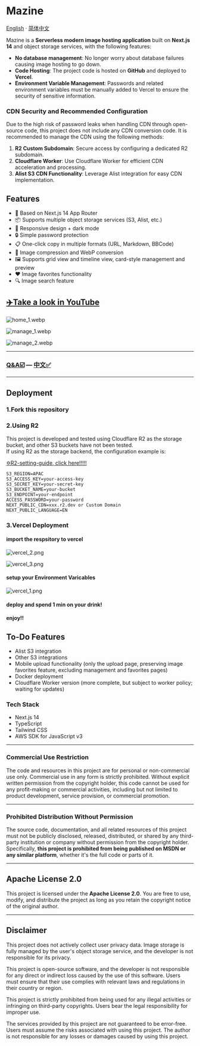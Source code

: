 # Mazine

[English](readme.md) · [简体中文](/MDs/Mazine_zh.md)

Mazine is a **Serverless modern image hosting application** built on **Next.js 14** and object storage services, with the following features:

- **No database management**: No longer worry about database failures causing image hosting to go down.
- **Code Hosting**: The project code is hosted on **GitHub** and deployed to **Vercel**.
- **Environment Variable Management**: Passwords and related environment variables must be manually added to Vercel to ensure the security of sensitive information.

### CDN Security and Recommended Configuration

Due to the high risk of password leaks when handling CDN through open-source code, this project does not include any CDN conversion code. It is recommended to manage the CDN using the following methods:

1. **R2 Custom Subdomain**: Secure access by configuring a dedicated R2 subdomain.
2. **Cloudflare Worker**: Use Cloudflare Worker for efficient CDN acceleration and processing.
3. **Alist S3 CDN Functionality**: Leverage Alist integration for easy CDN implementation.

## Features

- 🚀 Based on Next.js 14 App Router
- 📦 Supports multiple object storage services (S3, Alist, etc.)
- 🎨 Responsive design + dark mode
- 🔒 Simple password protection
- 📋 One-click copy in multiple formats (URL, Markdown, BBCode)
- 💾 Image compression and WebP conversion
- 🖼️ Supports grid view and timeline view, card-style management and preview
- ❤️ Image favorites functionality
- 🔍 Image search feature

## [✈️Take a look in YouTube](https://youtu.be/sdJEfDgE-yw?si=FvmTRFBZTk5P2CTf)

![home_1.webp](/MDs/home_1.webp)

![manage_1.webp](/MDs/manage_1.webp)

![manage_2.webp](/MDs/manage_2.webp)

---

### [Q&A☑️](/MDs/Declaration.md) — [中文✅](/MDs/Declaration_zh.md)

---

## Deployment

### 1.Fork this repository

### 2.Using R2

This project is developed and tested using Cloudflare R2 as the storage bucket, and other S3 buckets have not been tested.  
If using R2 as the storage backend, the configuration example is:

[✡️R2-setting-guide, click here!!!!!](/MDs/R2-setting.md)

```
S3_REGION=APAC
S3_ACCESS_KEY=your-access-key
S3_SECRET_KEY=your-secret-key
S3_BUCKET_NAME=your-bucket
S3_ENDPOINT=your-endpoint
ACCESS_PASSWORD=your-password
NEXT_PUBLIC_CDN=xxx.r2.dev or Custom Domain
NEXT_PUBLIC_LANGUAGE=EN
```

### 3.Vercel Deployment

#### import the respsitory to vercel

![vercel_2.png](/MDs/vercel_2.png)

![vercel_3.png](/MDs/vercel_3.png)

#### setup your Environment Varicables

![vercel_1.png](/MDs/vercel_1.png)

#### deploy and spend 1 min on your drink!

#### enjoy!!



## To-Do Features

- Alist S3 integration
- Other S3 integrations
- Mobile upload functionality (only the upload page, preserving image favorites feature, excluding management and favorites pages)
- Docker deployment
- Cloudflare Worker version (more complete, but subject to worker policy; waiting for updates)

### Tech Stack

- Next.js 14
- TypeScript
- Tailwind CSS
- AWS SDK for JavaScript v3

------

### **Commercial Use Restriction**

The code and resources in this project are for personal or non-commercial use only. Commercial use in any form is strictly prohibited. Without explicit written permission from the copyright holder, this code cannot be used for any profit-making or commercial activities, including but not limited to product development, service provision, or commercial promotion.

------

### **Prohibited Distribution Without Permission**

The source code, documentation, and all related resources of this project must not be publicly disclosed, released, distributed, or shared by any third-party institution or company without permission from the copyright holder. Specifically, **this project is prohibited from being published on MSDN or any similar platform**, whether it's the full code or parts of it.

------

## Apache License 2.0

This project is licensed under the **Apache License 2.0**. You are free to use, modify, and distribute the project as long as you retain the copyright notice of the original author.

------

## Disclaimer

This project does not actively collect user privacy data. Image storage is fully managed by the user's object storage service, and the developer is not responsible for its privacy.

This project is open-source software, and the developer is not responsible for any direct or indirect loss caused by the use of this software. Users must ensure that their use complies with relevant laws and regulations in their country or region.

This project is strictly prohibited from being used for any illegal activities or infringing on third-party copyrights. Users bear the legal responsibility for improper use.

The services provided by this project are not guaranteed to be error-free. Users must assume the risks associated with using this project. The author is not responsible for any losses or damages caused by using this project.
